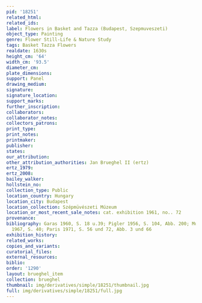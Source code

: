 ```yaml
---
pid: '18251'
related_html: 
related_ids: 
label: Flowers in Basket and Tazza (Budapest, Szepmuveszeti)
object_type: Painting
genre: Flower Still-Life & Nature Study
tags: Basket Tazza Flowers
realdate: 1630s
height_cm: '64'
width_cm: '93.5'
diameter_cm: 
plate_dimensions: 
support: Panel
drawing_medium: 
signature: 
signature_location: 
support_marks: 
further_inscription: 
collaborators: 
collaborator_notes: 
collectors_patrons: 
print_type: 
print_notes: 
printmaker: 
publisher: 
states: 
our_attribution: 
other_attribution_authorities: Jan Brueghel II (ertz)
ertz_1979: 
ertz_2008: 
bailey_walker: 
hollstein_no: 
collection_type: Public
location_country: Hungary
location_city: Budapest
location_collection: Szépmüvészeti Múzeum
location_or_most_recent_sale_notes: cat. exhibition 1961, no.. 72
provenance: 
bibliography: Garas 1960, S. 18 u.39; Pigler 1956, S. 104, Abb. 200; Mus. Kat. Budapest
  1967, S. 40; Paris 1971, S. 56 und 72, Abb. 3 und 66
exhibition_history: 
related_works: 
copies_and_variants: 
curatorial_files: 
external_resources: 
biblio: 
order: '1290'
layout: brueghel_item
collection: brueghel
thumbnail: img/derivatives/simple/18251/thumbnail.jpg
full: img/derivatives/simple/18251/full.jpg
---
```

